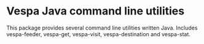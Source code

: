 # Vespa Java command line utilities

This package provides several command line utilities written Java. 
Includes vespa-feeder, vespa-get, vespa-visit, vespa-destination and vespa-stat.
